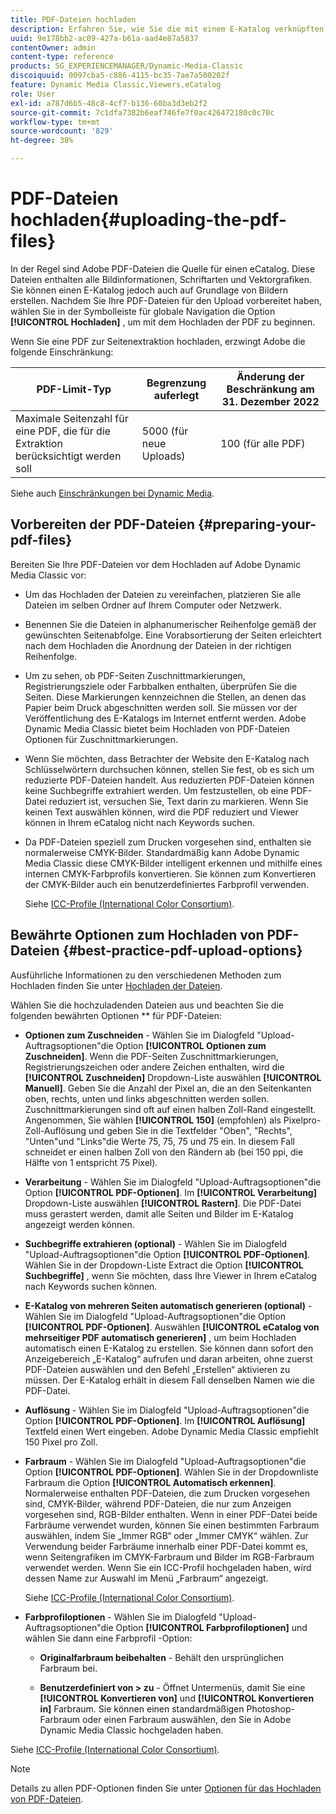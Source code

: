 ```yaml
---
title: PDF-Dateien hochladen
description: Erfahren Sie, wie Sie die mit einem E-Katalog verknüpften PDF-Dateien in Adobe Dynamic Media Classic hochladen.
uuid: 9e178bb2-ac09-427a-b61a-aad4e87a5837
contentOwner: admin
content-type: reference
products: SG_EXPERIENCEMANAGER/Dynamic-Media-Classic
discoiquuid: 0097cba5-c886-4115-bc35-7ae7a500202f
feature: Dynamic Media Classic,Viewers,eCatalog
role: User
exl-id: a787d6b5-48c8-4cf7-b136-60ba3d3eb2f2
source-git-commit: 7c1dfa7382b6eaf746fe7f0ac426472180c0c70c
workflow-type: tm+mt
source-wordcount: '829'
ht-degree: 38%

---
```


# PDF-Dateien hochladen{#uploading-the-pdf-files}

In der Regel sind Adobe PDF-Dateien die Quelle für einen eCatalog. Diese Dateien enthalten alle Bildinformationen, Schriftarten und Vektorgrafiken. Sie können einen E-Katalog jedoch auch auf Grundlage von Bildern erstellen. Nachdem Sie Ihre PDF-Dateien für den Upload vorbereitet haben, wählen Sie in der Symbolleiste für globale Navigation die Option **[!UICONTROL Hochladen]** , um mit dem Hochladen der PDF zu beginnen.

Wenn Sie eine PDF zur Seitenextraktion hochladen, erzwingt Adobe die folgende Einschränkung:

| PDF-Limit-Typ | Begrenzung auferlegt | Änderung der Beschränkung am 31. Dezember 2022 |
| --- | --- | --- |
| Maximale Seitenzahl für eine PDF, die für die Extraktion berücksichtigt werden soll | 5000 (für neue Uploads) | 100 (für alle PDF) |

Siehe auch [Einschränkungen bei Dynamic Media](/help/limitations.md).

## Vorbereiten der PDF-Dateien {#preparing-your-pdf-files}

Bereiten Sie Ihre PDF-Dateien vor dem Hochladen auf Adobe Dynamic Media Classic vor:

* Um das Hochladen der Dateien zu vereinfachen, platzieren Sie alle Dateien im selben Ordner auf Ihrem Computer oder Netzwerk.
* Benennen Sie die Dateien in alphanumerischer Reihenfolge gemäß der gewünschten Seitenabfolge. Eine Vorabsortierung der Seiten erleichtert nach dem Hochladen die Anordnung der Dateien in der richtigen Reihenfolge.
* Um zu sehen, ob PDF-Seiten Zuschnittmarkierungen, Registrierungsziele oder Farbbalken enthalten, überprüfen Sie die Seiten. Diese Markierungen kennzeichnen die Stellen, an denen das Papier beim Druck abgeschnitten werden soll. Sie müssen vor der Veröffentlichung des E-Katalogs im Internet entfernt werden. Adobe Dynamic Media Classic bietet beim Hochladen von PDF-Dateien Optionen für Zuschnittmarkierungen.
* Wenn Sie möchten, dass Betrachter der Website den E-Katalog nach Schlüsselwörtern durchsuchen können, stellen Sie fest, ob es sich um reduzierte PDF-Dateien handelt. Aus reduzierten PDF-Dateien können keine Suchbegriffe extrahiert werden. Um festzustellen, ob eine PDF-Datei reduziert ist, versuchen Sie, Text darin zu markieren. Wenn Sie keinen Text auswählen können, wird die PDF reduziert und Viewer können in Ihrem eCatalog nicht nach Keywords suchen.
* Da PDF-Dateien speziell zum Drucken vorgesehen sind, enthalten sie normalerweise CMYK-Bilder. Standardmäßig kann Adobe Dynamic Media Classic diese CMYK-Bilder intelligent erkennen und mithilfe eines internen CMYK-Farbprofils konvertieren. Sie können zum Konvertieren der CMYK-Bilder auch ein benutzerdefiniertes Farbprofil verwenden. 

   Siehe [ICC-Profile (International Color Consortium)](icc-profiles.md#icc_profiles).

## Bewährte Optionen zum Hochladen von PDF-Dateien {#best-practice-pdf-upload-options}

Ausführliche Informationen zu den verschiedenen Methoden zum Hochladen finden Sie unter [Hochladen der Dateien](uploading-files.md#uploading_your_files).

Wählen Sie die hochzuladenden Dateien aus und beachten Sie die folgenden bewährten Optionen ** für PDF-Dateien:

* **Optionen zum Zuschneiden** - Wählen Sie im Dialogfeld &quot;Upload-Auftragsoptionen&quot;die Option **[!UICONTROL Optionen zum Zuschneiden]**. Wenn die PDF-Seiten Zuschnittmarkierungen, Registrierungszeichen oder andere Zeichen enthalten, wird die **[!UICONTROL Zuschneiden]** Dropdown-Liste auswählen **[!UICONTROL Manuell]**. Geben Sie die Anzahl der Pixel an, die an den Seitenkanten oben, rechts, unten und links abgeschnitten werden sollen. Zuschnittmarkierungen sind oft auf einen halben Zoll-Rand eingestellt. Angenommen, Sie wählen **[!UICONTROL 150]** (empfohlen) als Pixelpro-Zoll-Auflösung und geben Sie in die Textfelder &quot;Oben&quot;, &quot;Rechts&quot;, &quot;Unten&quot;und &quot;Links&quot;die Werte 75, 75, 75 und 75 ein. In diesem Fall schneidet er einen halben Zoll von den Rändern ab (bei 150 ppi, die Hälfte von 1 entspricht 75 Pixel).

* **Verarbeitung** - Wählen Sie im Dialogfeld &quot;Upload-Auftragsoptionen&quot;die Option **[!UICONTROL PDF-Optionen]**. Im **[!UICONTROL Verarbeitung]** Dropdown-Liste auswählen **[!UICONTROL Rastern]**. Die PDF-Datei muss gerastert werden, damit alle Seiten und Bilder im E-Katalog angezeigt werden können.

* **Suchbegriffe extrahieren (optional)** - Wählen Sie im Dialogfeld &quot;Upload-Auftragsoptionen&quot;die Option **[!UICONTROL PDF-Optionen]**. Wählen Sie in der Dropdown-Liste Extract die Option **[!UICONTROL Suchbegriffe]** , wenn Sie möchten, dass Ihre Viewer in Ihrem eCatalog nach Keywords suchen können.

* **E-Katalog von mehreren Seiten automatisch generieren (optional)** - Wählen Sie im Dialogfeld &quot;Upload-Auftragsoptionen&quot;die Option **[!UICONTROL PDF-Optionen]**. Auswählen **[!UICONTROL eCatalog von mehrseitiger PDF automatisch generieren]** , um beim Hochladen automatisch einen E-Katalog zu erstellen. Sie können dann sofort den Anzeigebereich „E-Katalog“ aufrufen und daran arbeiten, ohne zuerst PDF-Dateien auswählen und den Befehl „Erstellen“ aktivieren zu müssen. Der E-Katalog erhält in diesem Fall denselben Namen wie die PDF-Datei.

* **Auflösung** - Wählen Sie im Dialogfeld &quot;Upload-Auftragsoptionen&quot;die Option **[!UICONTROL PDF-Optionen]**. Im **[!UICONTROL Auflösung]** Textfeld einen Wert eingeben. Adobe Dynamic Media Classic empfiehlt 150 Pixel pro Zoll.

* **Farbraum** - Wählen Sie im Dialogfeld &quot;Upload-Auftragsoptionen&quot;die Option **[!UICONTROL PDF-Optionen]**. Wählen Sie in der Dropdownliste Farbraum die Option **[!UICONTROL Automatisch erkennen]**. Normalerweise enthalten PDF-Dateien, die zum Drucken vorgesehen sind, CMYK-Bilder, während PDF-Dateien, die nur zum Anzeigen vorgesehen sind, RGB-Bilder enthalten. Wenn in einer PDF-Datei beide Farbräume verwendet wurden, können Sie einen bestimmten Farbraum auswählen, indem Sie „Immer RGB“ oder „Immer CMYK“ wählen. Zur Verwendung beider Farbräume innerhalb einer PDF-Datei kommt es, wenn Seitengrafiken im CMYK-Farbraum und Bilder im RGB-Farbraum verwendet werden. Wenn Sie ein ICC-Profil hochgeladen haben, wird dessen Name zur Auswahl im Menü „Farbraum“ angezeigt. 

   Siehe [ICC-Profile (International Color Consortium)](/help/icc-profiles.md).

* **Farbprofiloptionen** - Wählen Sie im Dialogfeld &quot;Upload-Auftragsoptionen&quot;die Option **[!UICONTROL Farbprofiloptionen]** und wählen Sie dann eine Farbprofil -Option:

   * **Originalfarbraum beibehalten** - Behält den ursprünglichen Farbraum bei.

   * **Benutzerdefiniert von > zu** - Öffnet Untermenüs, damit Sie eine **[!UICONTROL Konvertieren von]** und **[!UICONTROL Konvertieren in]** Farbraum. Sie können einen standardmäßigen Photoshop-Farbraum oder einen Farbraum auswählen, den Sie in Adobe Dynamic Media Classic hochgeladen haben.

<!-- * **Convert To SRGB** - Converts to SRGB (Standard Red Green Blue). SRGB is the recommended color space for displaying images on web pages. -->

Siehe [ICC-Profile (International Color Consortium)](icc-profiles.md#icc_profiles).

>[!NOTE]
>
>Details zu allen PDF-Optionen finden Sie unter [Optionen für das Hochladen von PDF-Dateien](pdfs.md#pdf_upload_options).
